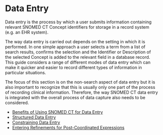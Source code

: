 # Data Entry

Data entry is the process by which a user submits information containing relevant SNOMED CT Concept identifiers for storage in a record system (e.g. an EHR system).

The way data entry is carried out depends on the setting in which it is performed. In one simple approach a user selects a term from a list of search results, confirms the selection and the Identifier or Description of the selected Concept is added to the relevant field in a database record. This guide considers a range of different modes of data entry which can make it quicker and easier to record different types of information in particular situations.

The focus of this section is on the non-search aspect of data entry but it is also important to recognize that this is usually only one part of the process of recording clinical information. Therefore, the way SNOMED CT data entry is integrated with the overall process of data capture also needs to be considered.

* [Benefits of Using SNOMED CT for Data Entry](../6-data-entry/6.1-benefits-of-using-snomed-ct-for-data-entry.md)
* [Structured Data Entry](../6-data-entry/6.2-structured-data-entry.md)
* [Constraining Data Entry](../6-data-entry/6.3-constraining-data-entry.md)
* [Entering Refinements for Post-Coordinated Expressions](../6-data-entry/6.4-entering-refinements-for-post-coordinated-expressions.md)
